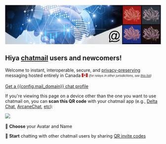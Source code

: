 
<img class="banner" src="collage-top.png"/>

## Hiya [chatmail](https://chatmail.at) users and newcomers! 

Welcome to instant, interoperable, secure, and [privacy-preserving](privacy.html) messaging
hosted entirely in Canada <img src="1f1e8-1f1e6-sm.png"/>
<sub><sup>*(for relays in other jurisdictions, see [this list](https://chatmail.at/relays))*</sup></sub>

<a class="cta-button" href="DCACCOUNT:https://{{ config.mail_domain }}/new">Get a {{config.mail_domain}} chat profile</a>

If you're viewing this page on a device other than the one you want to use chatmail on,
you can **scan this QR code** with your chatmail app (e.g., [Delta Chat](https://delta.chat/en/download), [ArcaneChat](https://arcanechat.me/#download), [etc](https://chatmail.at/clients)):

<a href="DCACCOUNT:https://{{ config.mail_domain }}/new">
    <img width=300 style="float: none;" src="qr-chatmail-invite-{{config.mail_domain}}.png" /></a>

🐣 **Choose** your Avatar and Name

💬 **Start** chatting with other chatmail users by sharing [QR invite codes](https://delta.chat/en/help#howtoe2ee)
